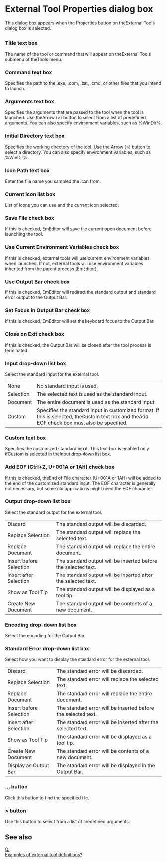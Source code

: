 # External Tool Properties dialog box

This dialog box appears when the
Properties button on theExternal Tools dialog box is selected.

## 

### Title text box

The name of the tool or command that will appear on theExternal Tools
submenu of theTools menu.

### Command text box

Specifies the path to the .exe, .com, .bat, .cmd, or other files that you
intend to launch.

### Arguments text box

Specifies the arguments that are passed to the tool when the tool is
launched. Use theArrow (>) button to select from a
list of predefined arguments. You can also specify environment variables, such as
%WinDir%.

### Initial Directory text box

Specifies the working directory of the tool. Use the
Arrow (>) button to select a directory. You
can also specify environment variables, such as %WinDir%.

### Icon Path text box

Enter the file name you sampled the icon from.

### Current Icon list box

List of icons you can use and the current icon selected.

### Save File check box

If this is checked, EmEditor will save the current open document before
launching the tool.

### Use Current Environment Variables check box

If this is checked, external tools will use current environment variables when launched. If not, external tools will use environment variables inherited from the parent process (EmEditor).

### Use Output Bar check box

If this is checked, EmEditor will redirect the standard output and standard error output to the Output Bar.

### Set Focus in Output Bar check box

If this is checked, EmEditor will set the keyboard focus to the Output Bar.

### Close on Exit check box

If this is checked, the Output Bar will be closed after the tool process is terminated.

### Input drop-down list box

Select the standard input for the external tool.

|     |     |
| --- | --- |
| None | No standard input is used. |
| Selection | The selected text is used as the standard input. |
| Document | The entire document is used as the standard input. |
| Custom | Specifies the standard input in customized format. If this is selected, theCustom text box and theAdd EOF check box must also be specified. |

### Custom text box

Specifies the customized standard input. This text box is enabled only ifCustom is selected in theInput drop-down list box.

### Add EOF (Ctrl+Z, U+001A or 1AH) check box

If this is checked, theEnd of File character (U+001A or 1AH) will be added to the end of the customized standard input. The EOF character is generally not necessary, but some old applications might need the EOF character.

### Output drop-down list box

Select the standard output for the external tool.

|     |     |
| --- | --- |
| Discard | The standard output will be discarded. |
| Replace Selection | The standard output will replace the selected text. |
| Replace Document | The standard output will replace the entire document. |
| Insert before Selection | The standard output will be inserted before the selected text. |
| Insert after Selection | The standard output will be inserted after the selected text. |
| Show as Tool Tip | The standard output will be displayed as a tool tip. |
| Create New Document | The standard output will be contents of a new document. |

### Encoding drop-down list box

Select the encoding for the Output Bar.

### Standard Error drop-down list box

Select how you want to display the standard error for the external tool.

|     |     |
| --- | --- |
| Discard | The standard error will be discarded. |
| Replace Selection | The standard error will replace the selected text. |
| Replace Document | The standard error will replace the entire document. |
| Insert before Selection | The standard error will be inserted before the selected text. |
| Insert after Selection | The standard error will be inserted after the selected text. |
| Show as Tool Tip | The standard error will be displayed as a tool tip. |
| Create New Document | The standard error will be contents of a new document. |
| Display as Output Bar | The standard error will be displayed in the Output Bar. |

### ... button

Click this button to find the specified file.

### \> button

Use this button to select from a list of predefined arguments.

## See also

[Q. \
Examples of external tool definitions?](../../../faq/tools/tools_external)

